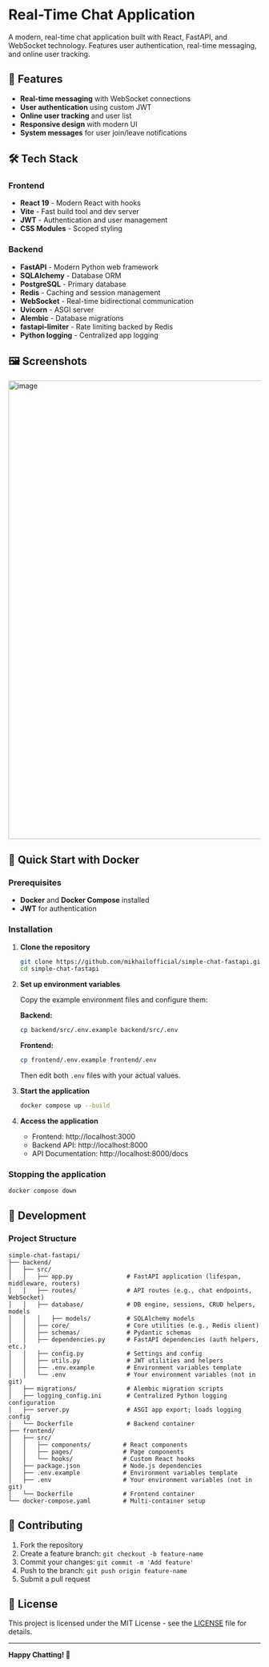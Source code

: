 # Real-Time Chat Application

A modern, real-time chat application built with React, FastAPI, and WebSocket technology. Features user authentication, real-time messaging, and online user tracking.

## 🚀 Features

- **Real-time messaging** with WebSocket connections
- **User authentication** using custom JWT
- **Online user tracking** and user list
- **Responsive design** with modern UI
- **System messages** for user join/leave notifications

## 🛠️ Tech Stack

### Frontend
- **React 19** - Modern React with hooks
- **Vite** - Fast build tool and dev server
- **JWT** - Authentication and user management
- **CSS Modules** - Scoped styling

### Backend
- **FastAPI** - Modern Python web framework
- **SQLAlchemy** - Database ORM
- **PostgreSQL** - Primary database
- **Redis** - Caching and session management
- **WebSocket** - Real-time bidirectional communication
 - **Uvicorn** - ASGI server
 - **Alembic** - Database migrations
 - **fastapi-limiter** - Rate limiting backed by Redis
 - **Python logging** - Centralized app logging

## 🖼️ Screenshots

<img width="1920" height="915" alt="image" src="https://github.com/user-attachments/assets/78c62ef9-3347-4d6d-9cf1-7855f0fe8df0" />

## 🚀 Quick Start with Docker

### Prerequisites

- **Docker** and **Docker Compose** installed
- **JWT** for authentication

### Installation

1. **Clone the repository**
   ```bash
   git clone https://github.com/mikhailofficial/simple-chat-fastapi.git
   cd simple-chat-fastapi
   ```

2. **Set up environment variables**
   
   Copy the example environment files and configure them:
   
   **Backend:**
   ```bash
   cp backend/src/.env.example backend/src/.env
   ```
   
   **Frontend:**
   ```bash
   cp frontend/.env.example frontend/.env
   ```
   
   Then edit both `.env` files with your actual values.

3. **Start the application**
   ```bash
   docker compose up --build
   ```

4. **Access the application**
   
   - Frontend: http://localhost:3000
   - Backend API: http://localhost:8000
   - API Documentation: http://localhost:8000/docs

### Stopping the application
```bash
docker compose down
```

## 🔧 Development

### Project Structure

```
simple-chat-fastapi/
├── backend/
│   ├── src/
│   │   ├── app.py               # FastAPI application (lifespan, middleware, routers)
│   │   ├── routes/              # API routes (e.g., chat endpoints, WebSocket)
│   │   ├── database/            # DB engine, sessions, CRUD helpers, models
│   │   │   ├── models/          # SQLAlchemy models
│   │   ├── core/                # Core utilities (e.g., Redis client)
│   │   ├── schemas/             # Pydantic schemas
│   │   ├── dependencies.py      # FastAPI dependencies (auth helpers, etc.)
│   │   ├── config.py            # Settings and config
│   │   ├── utils.py             # JWT utilities and helpers
│   │   ├── .env.example         # Environment variables template
│   │   └── .env                 # Your environment variables (not in git)
│   ├── migrations/              # Alembic migration scripts
│   ├── logging_config.ini       # Centralized Python logging configuration
│   ├── server.py                # ASGI app export; loads logging config
│   └── Dockerfile               # Backend container
├── frontend/
│   ├── src/
│   │   ├── components/         # React components
│   │   ├── pages/              # Page components
│   │   └── hooks/              # Custom React hooks
│   ├── package.json            # Node.js dependencies
│   ├── .env.example            # Environment variables template
│   ├── .env                    # Your environment variables (not in git)
│   └── Dockerfile              # Frontend container
└── docker-compose.yaml         # Multi-container setup
```


## 🤝 Contributing

1. Fork the repository
2. Create a feature branch: `git checkout -b feature-name`
3. Commit your changes: `git commit -m 'Add feature'`
4. Push to the branch: `git push origin feature-name`
5. Submit a pull request

## 📝 License

This project is licensed under the MIT License - see the [LICENSE](LICENSE) file for details.

---

**Happy Chatting! 🎉**